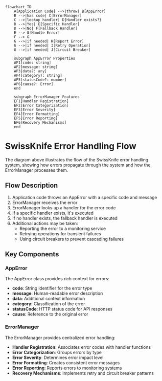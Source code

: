 ```mermaid
flowchart TD
    A[Application Code] -->|throw| B[AppError]
    B -->|has code| C[ErrorManager]
    C -->|lookup handler| D{Handler exists?}
    D -->|Yes| E[Specific Handler]
    D -->|No| F[Fallback Handler]
    E --> G[Handle Error]
    F --> G
    G -->|if needed| H[Report Error]
    G -->|if needed| I[Retry Operation]
    G -->|if needed| J[Circuit Breaker]
    
    subgraph AppError Properties
    AP1[code: string]
    AP2[message: string]
    AP3[data?: any]
    AP4[category?: string]
    AP5[statusCode?: number]
    AP6[cause?: Error]
    end
    
    subgraph ErrorManager Features
    EF1[Handler Registration]
    EF2[Error Categorization]
    EF3[Error Severity]
    EF4[Error Formatting]
    EF5[Error Reporting]
    EF6[Recovery Mechanisms]
    end
```

# SwissKnife Error Handling Flow

The diagram above illustrates the flow of the SwissKnife error handling system, showing how errors propagate through the system and how the ErrorManager processes them.

## Flow Description

1. Application code throws an AppError with a specific code and message
2. ErrorManager receives the error
3. ErrorManager looks up a handler for the error code
4. If a specific handler exists, it's executed
5. If no handler exists, the fallback handler is executed
6. Additional actions may be taken:
   - Reporting the error to a monitoring service
   - Retrying operations for transient failures
   - Using circuit breakers to prevent cascading failures

## Key Components

### AppError

The AppError class provides rich context for errors:
- **code**: String identifier for the error type
- **message**: Human-readable error description
- **data**: Additional context information
- **category**: Classification of the error
- **statusCode**: HTTP status code for API responses
- **cause**: Reference to the original error

### ErrorManager

The ErrorManager provides centralized error handling:
- **Handler Registration**: Associates error codes with handler functions
- **Error Categorization**: Groups errors by type
- **Error Severity**: Determines error impact level
- **Error Formatting**: Creates consistent error messages
- **Error Reporting**: Reports errors to monitoring systems
- **Recovery Mechanisms**: Implements retry and circuit breaker patterns
